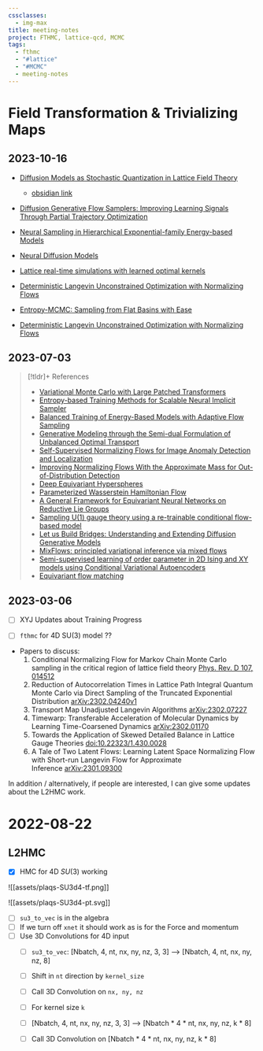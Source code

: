 ```yaml
---
cssclasses:
  - img-max
title: meeting-notes
project: FTHMC, lattice-qcd, MCMC
tags:
  - fthmc
  - "#lattice"
  - "#MCMC"
  - meeting-notes
---
```

# Field Transformation & Trivializing Maps

## 2023-10-16

- [Diffusion Models as Stochastic Quantization in Lattice Field Theory](https://arxiv.org/abs/2309.17082)
    - [obsidian link](paper-discussion/Diffusion%20Models%20for%20LQCD/Diffusion%20Models%20as%20Stochastic%20Quantization%20in%20Lattice%20Field%20Theory.md)
    
- [Diffusion Generative Flow Samplers: Improving Learning Signals Through Partial Trajectory Optimization](https://arxiv.org/abs/2310.02679)
- [Neural Sampling in Hierarchical Exponential-family Energy-based Models](https://arxiv.org/abs/2310.08431)
- [Neural Diffusion Models](https://arxiv.org/abs/2310.08337)
- [Lattice real-time simulations with learned optimal kernels](https://arxiv.org/abs/2310.08053)
- [Deterministic Langevin Unconstrained Optimization with Normalizing Flows](https://arxiv.org/abs/2310.00745)
- [Entropy-MCMC: Sampling from Flat Basins with Ease](https://arxiv.org/abs/2310.05401)
- [Deterministic Langevin Unconstrained Optimization with Normalizing Flows](https://arxiv.org/abs/2310.00745)


## 2023-07-03
> [!tldr]+ References
> - [Variational Monte Carlo with Large Patched Transformers](https://arxiv.org/pdf/2306.03921.pdf)
> - [Entropy-based Training Methods for Scalable Neural Implicit Sampler](https://arxiv.org/pdf/2306.04952.pdf)
> - [Balanced Training of Energy-Based Models with Adaptive Flow Sampling](https://arxiv.org/pdf/2306.00684.pdf)
> - [Generative Modeling through the Semi-dual Formulation of Unbalanced Optimal Transport](https://arxiv.org/pdf/2305.14777.pdf)
> - [Self-Supervised Normalizing Flows for Image Anomaly Detection and Localization](https://openaccess.thecvf.com/content/CVPR2023W/VAND/papers/Chiu_Self-Supervised_Normalizing_Flows_for_Image_Anomaly_Detection_and_Localization_CVPRW_2023_paper.pdf)
> - [Improving Normalizing Flows With the Approximate Mass for Out-of-Distribution Detection](https://openaccess.thecvf.com/content/CVPR2023W/GCV/papers/Chali_Improving_Normalizing_Flows_With_the_Approximate_Mass_for_Out-of-Distribution_Detection_CVPRW_2023_paper.pdf)
> - [Deep Equivariant Hyperspheres](https://arxiv.org/pdf/2305.15613.pdf)
> - [Parameterized Wasserstein Hamiltonian Flow](https://arxiv.org/pdf/2306.00191.pdf)
> - [A General Framework for Equivariant Neural Networks on Reductive Lie Groups](https://arxiv.org/pdf/2306.00091.pdf)
> - [Sampling U(1) gauge theory using a re-trainable conditional flow-based model](https://arxiv.org/pdf/2306.00581.pdf)
> - [Let us Build Bridges: Understanding and Extending Diffusion Generative Models](https://arxiv.org/pdf/2208.14699.pdf)
> - [MixFlows: principled variational inference via mixed flows](https://openreview.net/pdf?id=HltJfwwfhX)
> - [Semi-supervised learning of order parameter in 2D Ising and XY models using Conditional Variational Autoencoders](https://arxiv.org/pdf/2306.16822.pdf)
> - [Equivariant flow matching](https://arxiv.org/pdf/2306.15030.pdf)
> 
## 2023-03-06

- [ ] XYJ Updates about Training Progress

- [ ] `fthmc` for 4D SU(3) model ??


- Papers to discuss:
	1. Conditional Normalizing Flow for Markov Chain Monte Carlo sampling in the critical region of lattice field theory [Phys. Rev. D 107, 014512](https://journals.aps.org/prd/abstract/10.1103/PhysRevD.107.014512)
	2. Reduction of Autocorrelation Times in Lattice Path Integral Quantum Monte Carlo via Direct Sampling of the Truncated Exponential Distribution [arXiv:2302.04240v1](https://arxiv.org/abs/2302.04240)
	3. Transport Map Unadjusted Langevin Algorithms [arXiv:2302.07227](https://arxiv.org/abs/2302.07227)
	4. Timewarp: Transferable Acceleration of Molecular Dynamics by Learning Time-Coarsened Dynamics [arXiv:2302.01170](https://arxiv.org/abs/2302.01170)
	5. Towards the Application of Skewed Detailed Balance in Lattice Gauge Theories [doi:10.22323/1.430.0028](https://inspirehep.net/literature/2634470)
	6. A Tale of Two Latent Flows: Learning Latent Space Normalizing Flow with Short-run Langevin Flow for Approximate Inference [arXiv:2301.09300](https://arxiv.org/abs/2301.09300)

In addition / alternatively, if people are interested, I can give some updates about the L2HMC work.

# 2022-08-22
## L2HMC
- [x] HMC for 4D $SU(3)$ working

![[assets/plaqs-SU3d4-tf.png]]

![[assets/plaqs-SU3d4-pt.svg]]

- [ ] `su3_to_vec` is in the algebra
- [ ] If we turn off `xnet` it should work as is for the Force and momentum
- [ ] Use 3D Convolutions for 4D input
  - [ ] `su3_to_vec`: [Nbatch, 4, nt, nx, ny, nz, 3, 3] --> [Nbatch, 4, nt, nx, ny, nz, 8]
  - [ ] Shift in `nt` direction by `kernel_size`
  - [ ] Call 3D Convolution on `nx, ny, nz`
  - [ ] For kernel size `k`
  - [ ] [Nbatch, 4, nt, nx, ny, nz, 3, 3] --> [Nbatch * 4 * nt, nx, ny, nz, k * 8]
  - [ ] Call 3D Convolution on [Nbatch * 4 * nt, nx, ny, nz, k * 8]







